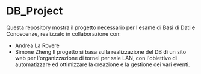 # DB_Project
Questa repository mostra il progetto necessario per l'esame di Basi di Dati e Conoscenze, realizzato in collaborazione con:
- Andrea La Rovere
- Simone Zheng
Il progetto si basa sulla realizzazione del DB di un sito web per l'organizzazione di tornei per sale LAN, con l'obiettivo di automatizzare ed ottimizzare la creazione e la gestione dei vari eventi.